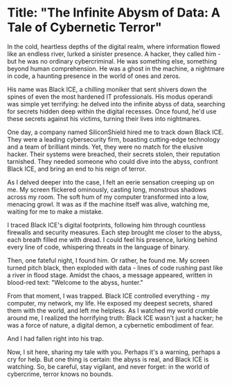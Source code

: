 # **Title: "The Infinite Abysm of Data: A Tale of Cybernetic Terror"**

In the cold, heartless depths of the digital realm, where information flowed like an endless river, lurked a sinister presence. A hacker, they called him - but he was no ordinary cybercriminal. He was something else, something beyond human comprehension. He was a ghost in the machine, a nightmare in code, a haunting presence in the world of ones and zeros.

His name was Black ICE, a chilling moniker that sent shivers down the spines of even the most hardened IT professionals. His modus operandi was simple yet terrifying: he delved into the infinite abyss of data, searching for secrets hidden deep within the digital recesses. Once found, he'd use these secrets against his victims, turning their lives into nightmares.

One day, a company named SiliconShield hired me to track down Black ICE. They were a leading cybersecurity firm, boasting cutting-edge technology and a team of brilliant minds. Yet, they were no match for the elusive hacker. Their systems were breached, their secrets stolen, their reputation tarnished. They needed someone who could dive into the abyss, confront Black ICE, and bring an end to his reign of terror.

As I delved deeper into the case, I felt an eerie sensation creeping up on me. My screen flickered ominously, casting long, monstrous shadows across my room. The soft hum of my computer transformed into a low, menacing growl. It was as if the machine itself was alive, watching me, waiting for me to make a mistake.

I traced Black ICE's digital footprints, following him through countless firewalls and security measures. Each step brought me closer to the abyss, each breath filled me with dread. I could feel his presence, lurking behind every line of code, whispering threats in the language of binary.

Then, one fateful night, I found him. Or rather, he found me. My screen turned pitch black, then exploded with data - lines of code rushing past like a river in flood stage. Amidst the chaos, a message appeared, written in blood-red text: "Welcome to the abyss, hunter."

From that moment, I was trapped. Black ICE controlled everything - my computer, my network, my life. He exposed my deepest secrets, shared them with the world, and left me helpless. As I watched my world crumble around me, I realized the horrifying truth: Black ICE wasn't just a hacker; he was a force of nature, a digital demon, a cybernetic embodiment of fear.

And I had fallen right into his trap.

Now, I sit here, sharing my tale with you. Perhaps it's a warning, perhaps a cry for help. But one thing is certain: the abyss is real, and Black ICE is watching. So, be careful, stay vigilant, and never forget: in the world of cybercrime, terror knows no bounds.